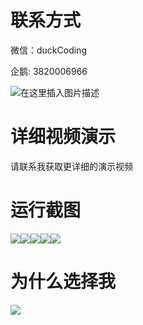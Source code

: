 # 联系方式

微信：duckCoding

企鹅: 3820006966

![在这里插入图片描述](http://upload.cxycsx.vip/91ab4bcb4f2c4c6db86365bb6d6e9c62.jpeg)

# 详细视频演示

请联系我获取更详细的演示视频

# 运行截图

![](http://www.bysj52.com/uploadfile/ueditor/image/202306/%E6%AF%95%E8%AE%BEssm181%E5%8C%BB%E7%94%A8%E7%89%A9%E7%90%86%E5%AD%A6%E5%AE%9E%E9%AA%8C%E8%80%83%E6%A0%B8%E7%B3%BB%E7%BB%9F%E6%AF%95%E4%B8%9A%E8%AE%BE%E8%AE%A1/2.png)![](http://www.bysj52.com/uploadfile/ueditor/image/202306/%E6%AF%95%E8%AE%BEssm181%E5%8C%BB%E7%94%A8%E7%89%A9%E7%90%86%E5%AD%A6%E5%AE%9E%E9%AA%8C%E8%80%83%E6%A0%B8%E7%B3%BB%E7%BB%9F%E6%AF%95%E4%B8%9A%E8%AE%BE%E8%AE%A1/5.png)![](http://www.bysj52.com/uploadfile/ueditor/image/202306/%E6%AF%95%E8%AE%BEssm181%E5%8C%BB%E7%94%A8%E7%89%A9%E7%90%86%E5%AD%A6%E5%AE%9E%E9%AA%8C%E8%80%83%E6%A0%B8%E7%B3%BB%E7%BB%9F%E6%AF%95%E4%B8%9A%E8%AE%BE%E8%AE%A1/1.png)![](http://www.bysj52.com/uploadfile/ueditor/image/202306/%E6%AF%95%E8%AE%BEssm181%E5%8C%BB%E7%94%A8%E7%89%A9%E7%90%86%E5%AD%A6%E5%AE%9E%E9%AA%8C%E8%80%83%E6%A0%B8%E7%B3%BB%E7%BB%9F%E6%AF%95%E4%B8%9A%E8%AE%BE%E8%AE%A1/3.png)![](http://www.bysj52.com/uploadfile/ueditor/image/202306/%E6%AF%95%E8%AE%BEssm181%E5%8C%BB%E7%94%A8%E7%89%A9%E7%90%86%E5%AD%A6%E5%AE%9E%E9%AA%8C%E8%80%83%E6%A0%B8%E7%B3%BB%E7%BB%9F%E6%AF%95%E4%B8%9A%E8%AE%BE%E8%AE%A1/4.png)

# 为什么选择我

![](http://upload.cxycsx.vip/%E7%A8%8B%E5%BA%8F%E8%AE%BE%E8%AE%A1.png)

